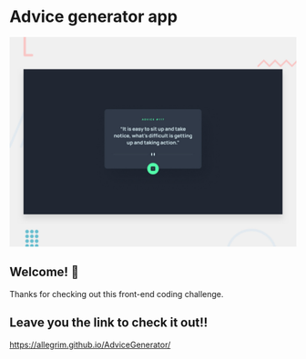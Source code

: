 # Advice generator app

![Design preview for the Advice generator app coding challenge](./design/desktop-preview.jpg)

## Welcome! 👋

Thanks for checking out this front-end coding challenge.

## Leave you the link to check it out!!

https://allegrim.github.io/AdviceGenerator/



